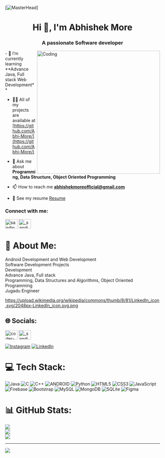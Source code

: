 [![MasterHead](https://theacemakers.com/wp-content/uploads/2020/05/coustom-web.gif)]
<h1 align="center">Hi 👋, I'm Abhishek More</h1>
<h3 align="center">A passionate Software developer</h3>

<img align="right" alt="Coding" width="400" src="https://opinionstage-res.cloudinary.com/image/upload/c_lfill,dpr_3.0,f_auto,fl_lossy,q_auto:good,w_400/v1/polls/tpu5srtqdzurdhm7pgvx">
- 🌱 I’m currently learning **Advance Java, Full stack Web Development**

- 👨‍💻 All of my projects are available at [https://github.com/Abhi-More/](https://github.com/Abhi-More/)

- 💬 Ask me about **Programming, Data Structure, Object Oriented Programming**

- 📫 How to reach me **abhishekmoreofficial@gmail.com**

- 📄 See my resume [Resume]([https://gitsandip.github.io/cv/](https://drive.google.com/file/d/1dyc9PB0fEzvExAer1I-bhWD1-hVtaqlr/view?usp=sharing))

<h3 align="left">Connect with me:</h3>
<p align="left">
<a href="https://fb.com/sandipzalte" target="blank"><img align="center" src="https://raw.githubusercontent.com/rahuldkjain/github-profile-readme-generator/master/src/images/icons/Social/facebook.svg" alt="sandipzalte" height="30" width="40" /></a>
<a href="https://instagram.com/_sandipzalte" target="blank"><img align="center" src="https://raw.githubusercontent.com/rahuldkjain/github-profile-readme-generator/master/src/images/icons/Social/instagram.svg" alt="_sandipzalte" height="30" width="40" /></a>
</p>

# 💫 About Me:
Android Development and Web Development<br>Software Development Projects<br>Development<br>Advance Java, Full stack<br>Programming, Data Structures and Algorithms, Object Oriented Programming<br>Jugadu Engineer

https://upload.wikimedia.org/wikipedia/commons/thumb/8/81/LinkedIn_icon.svg/2048px-LinkedIn_icon.svg.png
## 🌐 Socials:
<p align="left">
<a href="https://linkedin.com/in/coder-abhishek-more/" target="blank"><img align="center" src="https://upload.wikimedia.org/wikipedia/commons/thumb/8/81/LinkedIn_icon.svg/2048px-LinkedIn_icon.svg.png" alt="coder-abhishek-more" height="30" width="40" /></a>
<a href="https://instagram.com/abhishek.more.007" target="blank"><img align="center" src="https://raw.githubusercontent.com/rahuldkjain/github-profile-readme-generator/master/src/images/icons/Social/instagram.svg" alt="_sandipzalte" height="30" width="40" /></a>
</p>


[![Instagram](https://img.shields.io/badge/Instagram-%23E4405F.svg?logo=Instagram&logoColor=white)](https://instagram.com/abhishek.more.007) [![LinkedIn](https://img.shields.io/badge/LinkedIn-%230077B5.svg?logo=linkedin&logoColor=white)](https://linkedin.com/in/coder-abhishek-more) 

# 💻 Tech Stack:
![Java](https://img.shields.io/badge/java-%23ED8B00.svg?style=for-the-badge&logo=java&logoColor=white) ![C](https://img.shields.io/badge/c-%2300599C.svg?style=for-the-badge&logo=c&logoColor=white) ![C++](https://img.shields.io/badge/c++-%2300599C.svg?style=for-the-badge&logo=c%2B%2B&logoColor=white) ![ANDROID](https://img.shields.io/badge/android-%2320232a.svg?style=for-the-badge&logo=android&logoColor=%a4c639) ![Python](https://img.shields.io/badge/python-3670A0?style=for-the-badge&logo=python&logoColor=ffdd54) ![HTML5](https://img.shields.io/badge/html5-%23E34F26.svg?style=for-the-badge&logo=html5&logoColor=white) ![CSS3](https://img.shields.io/badge/css3-%231572B6.svg?style=for-the-badge&logo=css3&logoColor=white) ![JavaScript](https://img.shields.io/badge/javascript-%23323330.svg?style=for-the-badge&logo=javascript&logoColor=%23F7DF1E) ![Firebase](https://img.shields.io/badge/firebase-%23039BE5.svg?style=for-the-badge&logo=firebase) ![Bootstrap](https://img.shields.io/badge/bootstrap-%23563D7C.svg?style=for-the-badge&logo=bootstrap&logoColor=white) ![MySQL](https://img.shields.io/badge/mysql-%2300f.svg?style=for-the-badge&logo=mysql&logoColor=white) ![MongoDB](https://img.shields.io/badge/MongoDB-%234ea94b.svg?style=for-the-badge&logo=mongodb&logoColor=white) ![SQLite](https://img.shields.io/badge/sqlite-%2307405e.svg?style=for-the-badge&logo=sqlite&logoColor=white) 	![Figma](https://img.shields.io/badge/figma-%23F24E1E.svg?style=for-the-badge&logo=figma&logoColor=white)
# 📊 GitHub Stats:
![](https://github-readme-stats.vercel.app/api?username=Abhi-More&theme=dark&hide_border=false&include_all_commits=true&count_private=false)<br/>
![](https://github-readme-streak-stats.herokuapp.com/?user=Abhi-More&theme=dark&hide_border=false)<br/>
![](https://github-readme-stats.vercel.app/api/top-langs/?username=Abhi-More&theme=dark&hide_border=false&include_all_commits=true&count_private=false&layout=compact)

---
[![](https://visitcount.itsvg.in/api?id=Abhi-More&icon=0&color=0)](https://visitcount.itsvg.in)

<!-- Proudly created with GPRM ( https://gprm.itsvg.in ) -->

